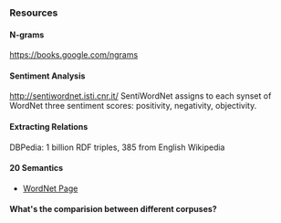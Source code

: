 ### Resources

#### N-grams
https://books.google.com/ngrams

#### Sentiment Analysis
http://sentiwordnet.isti.cnr.it/
SentiWordNet assigns to each synset of WordNet three sentiment scores: positivity, negativity, objectivity. 

#### Extracting Relations
DBPedia: 1 billion RDF triples, 385 from English Wikipedia

#### 20 Semantics
- [WordNet Page](http://wordnetweb.princeton.edu/perl/webwn)

#### What's the comparision between different corpuses?
